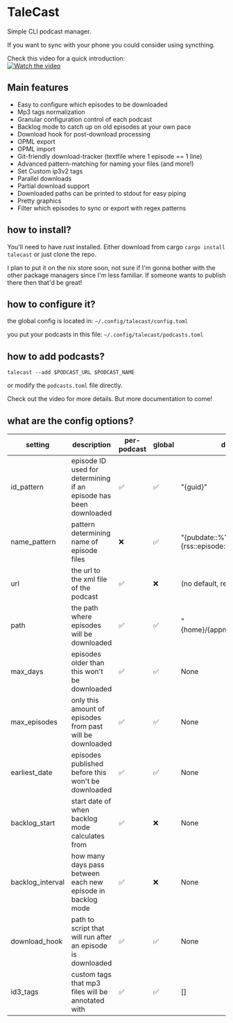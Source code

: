 # TaleCast

Simple CLI podcast manager.

If you want to sync with your phone you could consider using syncthing. 

Check this video for a quick introduction:  
[![Watch the video](https://img.youtube.com/vi/TKoToA6MGdY/0.jpg)](https://www.youtube.com/watch?v=TKoToA6MGdY)

## Main features

- Easy to configure which episodes to be downloaded
- Mp3 tags normalization
- Granular configuration control of each podcast
- Backlog mode to catch up on old episodes at your own pace
- Download hook for post-download processing
- OPML export
- OPML import
- Git-friendly download-tracker (textfile where 1 episode == 1 line)
- Advanced pattern-matching for naming your files (and more!)
- Set Custom ip3v2 tags
- Parallel downloads
- Partial download support
- Downloaded paths can be printed to stdout for easy piping
- Pretty graphics
- Filter which episodes to sync or export with regex patterns
   

## how to install?

You'll need to have rust installed. Either download from cargo `cargo install talecast` or just clone the repo.  
  
I plan to put it on the nix store soon, not sure if I'm gonna bother with the other package managers since I'm less familiar. If someone wants to publish there then that'd be great!

## how to configure it?

the global config is located in:
`~/.config/talecast/config.toml`

you put your podcasts in this file:
`~/.config/talecast/podcasts.toml`

## how to add podcasts?

`talecast --add $PODCAST_URL $PODCAST_NAME`

or modify the `podcasts.toml` file directly. 

Check out the video for more details. But more documentation to come!

## what are the config options?

| setting          | description                                                       | per-podcast | global | default                                     |
|------------------|-------------------------------------------------------------------|-------------|--------|---------------------------------------------|
| id_pattern       | episode ID used for determining if an episode has been downloaded | ✅           | ✅      | "{guid}"                                    |
| name_pattern     | pattern determining name of episode files                         | ❌           | ✅      | "{pubdate::%Y-%m-%d} {rss::episode::title}" |
| url              | the url to the xml file of the podcast                            | ✅           | ❌      | (no default, required field)                |
| path             | the path where episodes will be downloaded                        | ✅           | ✅      | "{home}/{appname}/{podname}"                |
| max_days         | episodes older than this won't be downloaded                      | ✅           | ✅      | None                                        |
| max_episodes     | only this amount of episodes from past will be downloaded         | ✅           | ✅      | None                                        |
| earliest_date    | episodes published before this won't be downloaded                | ✅           | ✅      | None                                        |
| backlog_start    | start date of when backlog mode calculates from                   | ✅           | ❌      | None                                        |
| backlog_interval | how many days pass between each new episode in backlog mode       | ✅           | ❌      | None                                        |
| download_hook    | path to script that will run after an episode is downloaded       | ✅           | ✅      | None                                        |
| id3_tags         | custom tags that mp3 files will be annotated with                 | ✅           | ✅      | []                                          |
